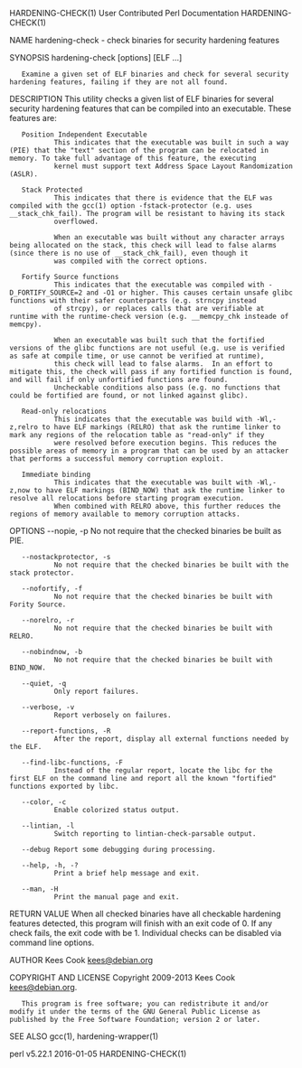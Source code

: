 HARDENING-CHECK(1)                                                                 User Contributed Perl Documentation                                                                 HARDENING-CHECK(1)

NAME
       hardening-check - check binaries for security hardening features

SYNOPSIS
       hardening-check [options] [ELF ...]

       Examine a given set of ELF binaries and check for several security hardening features, failing if they are not all found.

DESCRIPTION
       This utility checks a given list of ELF binaries for several security hardening features that can be compiled into an executable. These features are:

       Position Independent Executable
               This indicates that the executable was built in such a way (PIE) that the "text" section of the program can be relocated in memory. To take full advantage of this feature, the executing
               kernel must support text Address Space Layout Randomization (ASLR).

       Stack Protected
               This indicates that there is evidence that the ELF was compiled with the gcc(1) option -fstack-protector (e.g. uses __stack_chk_fail). The program will be resistant to having its stack
               overflowed.

               When an executable was built without any character arrays being allocated on the stack, this check will lead to false alarms (since there is no use of __stack_chk_fail), even though it
               was compiled with the correct options.

       Fortify Source functions
               This indicates that the executable was compiled with -D_FORTIFY_SOURCE=2 and -O1 or higher. This causes certain unsafe glibc functions with their safer counterparts (e.g. strncpy instead
               of strcpy), or replaces calls that are verifiable at runtime with the runtime-check version (e.g. __memcpy_chk insteade of memcpy).

               When an executable was built such that the fortified versions of the glibc functions are not useful (e.g. use is verified as safe at compile time, or use cannot be verified at runtime),
               this check will lead to false alarms.  In an effort to mitigate this, the check will pass if any fortified function is found, and will fail if only unfortified functions are found.
               Uncheckable conditions also pass (e.g. no functions that could be fortified are found, or not linked against glibc).

       Read-only relocations
               This indicates that the executable was build with -Wl,-z,relro to have ELF markings (RELRO) that ask the runtime linker to mark any regions of the relocation table as "read-only" if they
               were resolved before execution begins. This reduces the possible areas of memory in a program that can be used by an attacker that performs a successful memory corruption exploit.

       Immediate binding
               This indicates that the executable was built with -Wl,-z,now to have ELF markings (BIND_NOW) that ask the runtime linker to resolve all relocations before starting program execution.
               When combined with RELRO above, this further reduces the regions of memory available to memory corruption attacks.

OPTIONS
       --nopie, -p
               No not require that the checked binaries be built as PIE.

       --nostackprotector, -s
               No not require that the checked binaries be built with the stack protector.

       --nofortify, -f
               No not require that the checked binaries be built with Fority Source.

       --norelro, -r
               No not require that the checked binaries be built with RELRO.

       --nobindnow, -b
               No not require that the checked binaries be built with BIND_NOW.

       --quiet, -q
               Only report failures.

       --verbose, -v
               Report verbosely on failures.

       --report-functions, -R
               After the report, display all external functions needed by the ELF.

       --find-libc-functions, -F
               Instead of the regular report, locate the libc for the first ELF on the command line and report all the known "fortified" functions exported by libc.

       --color, -c
               Enable colorized status output.

       --lintian, -l
               Switch reporting to lintian-check-parsable output.

       --debug Report some debugging during processing.

       --help, -h, -?
               Print a brief help message and exit.

       --man, -H
               Print the manual page and exit.

RETURN VALUE
       When all checked binaries have all checkable hardening features detected, this program will finish with an exit code of 0. If any check fails, the exit code with be 1. Individual checks can be
       disabled via command line options.

AUTHOR
       Kees Cook <kees@debian.org>

COPYRIGHT AND LICENSE
       Copyright 2009-2013 Kees Cook <kees@debian.org>.

       This program is free software; you can redistribute it and/or modify it under the terms of the GNU General Public License as published by the Free Software Foundation; version 2 or later.

SEE ALSO
       gcc(1), hardening-wrapper(1)

perl v5.22.1                                                                                    2016-01-05                                                                             HARDENING-CHECK(1)
